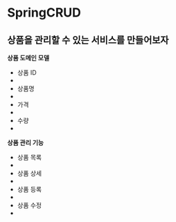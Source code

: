 # SpringCRUD
<h2>상품을 관리할 수 있는 서비스를 만들어보자</h2>
<b>상품 도메인 모델</b>
<ul>
  <li>상품 ID<li>
  <li>상품명<li>
  <li>가격<li>
  <li>수량<li>
</ul>

<b>상품 관리 기능</b>
<ul>
  <li>상품 목록<li>
  <li>상품 상세<li>
  <li>상품 등록<li>
  <li>상품 수정<li>
</ul>
